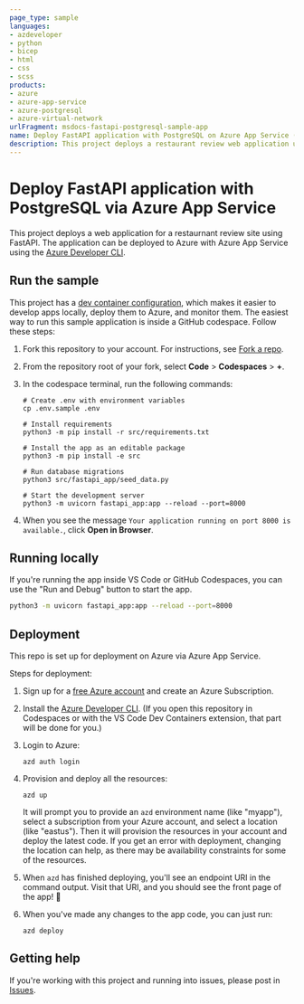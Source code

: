 ```yaml
---
page_type: sample
languages:
- azdeveloper
- python
- bicep
- html
- css
- scss
products:
- azure
- azure-app-service
- azure-postgresql
- azure-virtual-network
urlFragment: msdocs-fastapi-postgresql-sample-app
name: Deploy FastAPI application with PostgreSQL on Azure App Service (Python)
description: This project deploys a restaurant review web application using FastAPI with Python and Azure Database for PostgreSQL - Flexible Server. It's set up for easy deployment with the Azure Developer CLI.
---
```

<!-- YAML front-matter schema: https://review.learn.microsoft.com/en-us/help/contribute/samples/process/onboarding?branch=main#supported-metadata-fields-for-readmemd -->

# Deploy FastAPI application with PostgreSQL via Azure App Service

This project deploys a web application for a restaurnant review site using FastAPI. The application can be deployed to Azure with Azure App Service using the [Azure Developer CLI](https://learn.microsoft.com/azure/developer/azure-developer-cli/overview).


## Run the sample

This project has a [dev container configuration](.devcontainer/), which makes it easier to develop apps locally, deploy them to Azure, and monitor them. The easiest way to run this sample application is inside a GitHub codespace. Follow these steps:

1. Fork this repository to your account. For instructions, see [Fork a repo](https://docs.github.com/get-started/quickstart/fork-a-repo).

1. From the repository root of your fork, select **Code** > **Codespaces** > **+**.

1. In the codespace terminal, run the following commands:

    ```shell
    # Create .env with environment variables
    cp .env.sample .env

    # Install requirements
    python3 -m pip install -r src/requirements.txt

    # Install the app as an editable package
    python3 -m pip install -e src

    # Run database migrations
    python3 src/fastapi_app/seed_data.py

    # Start the development server
    python3 -m uvicorn fastapi_app:app --reload --port=8000
    ```

1. When you see the message `Your application running on port 8000 is available.`, click **Open in Browser**.

## Running locally

If you're running the app inside VS Code or GitHub Codespaces, you can use the "Run and Debug" button to start the app.

```sh
python3 -m uvicorn fastapi_app:app --reload --port=8000
```

## Deployment

This repo is set up for deployment on Azure via Azure App Service.

Steps for deployment:

1. Sign up for a [free Azure account](https://azure.microsoft.com/free/) and create an Azure Subscription.
2. Install the [Azure Developer CLI](https://learn.microsoft.com/azure/developer/azure-developer-cli/install-azd). (If you open this repository in Codespaces or with the VS Code Dev Containers extension, that part will be done for you.)
3. Login to Azure:

    ```shell
    azd auth login
    ```

4. Provision and deploy all the resources:

    ```shell
    azd up
    ```

    It will prompt you to provide an `azd` environment name (like "myapp"), select a subscription from your Azure account, and select a location (like "eastus"). Then it will provision the resources in your account and deploy the latest code. If you get an error with deployment, changing the location can help, as there may be availability constraints for some of the resources.

5. When `azd` has finished deploying, you'll see an endpoint URI in the command output. Visit that URI, and you should see the front page of the app! 🎉

6. When you've made any changes to the app code, you can just run:

    ```shell
    azd deploy
    ```

## Getting help

If you're working with this project and running into issues, please post in [Issues](/issues).
